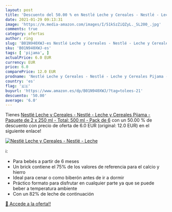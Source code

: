 ```yaml
---
layout: post
title: 'Descuento del 50.00 % en Nestlé Leche y Cereales - Nestlé - Leche'
date: 2021-01-29 09:13:31
image: 'https://m.media-amazon.com/images/I/51kSzZiQZyL._SL200_.jpg'
comments: true
category: ofertas
author: ring
slug: 'B01N940XWJ-es Nestlé Leche y Cereales - Nestlé - Leche y Cereales Pijama...'
sku: 'B01N940XWJ-es'
tags: [ 'pijama', ]
actualPrice: 6.0 EUR
currency: EUR
price: 6.0
comparePrice: 12.0 EUR
prodname: 'Nestlé Leche y Cereales - Nestlé - Leche y Cereales Pijama - Paquete de 2 x 250 ml - Total: 500 ml -   Pack de 6'
country: 'es'
flag: '🇪🇸'
buyurl: 'https://www.amazon.es/dp/B01N940XWJ/?tag=tolees-21'
descuento: '50.00'
average: '6.0'
---
```


Tienes [Nestlé Leche y Cereales - Nestlé - Leche y Cereales Pijama - Paquete de 2 x 250 ml - Total: 500 ml -   Pack de 6](https://www.amazon.es/dp/B01N940XWJ/?tag=tolees-21) con un 50.00 % de descuento con precio de oferta de 6.0 EUR (original: 12.0 EUR) en el siguiente enlace!

[![Nestlé Leche y Cereales - Nestlé - Leche](https://m.media-amazon.com/images/I/51kSzZiQZyL._SL200_.jpg)](https://www.amazon.es/dp/B01N940XWJ/?tag=tolees-21)

ℹ️:

- Para bebés a partir de 6 meses
- Un brick contiene el 75% de los valores de referencia para el calcio y hierro
- Ideal para cenar o como biberón antes de ir a dormir
- Práctico formato para disfrutar en cualquier parte ya que se puede beber a temperatura ambiente
- Con un 82% de leche de continuación

[🛒 Accede a la oferta!!](https://www.amazon.es/dp/B01N940XWJ/?tag=tolees-21)
